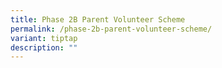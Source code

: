 ```yaml
---
title: Phase 2B Parent Volunteer Scheme
permalink: /phase-2b-parent-volunteer-scheme/
variant: tiptap
description: ""
---
```

